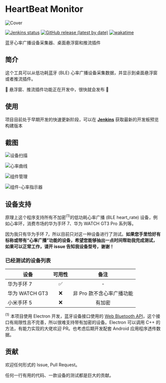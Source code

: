 # HeartBeat Monitor

![Cover](https://socialify.git.ci/HoshinoSuzumi/HeartBeatMonitor/image?description=1&descriptionEditable=%E8%93%9D%E7%89%99%E5%BF%83%E7%8E%87%E5%B9%BF%E6%92%AD%E8%AE%BE%E5%A4%87%E9%87%87%E9%9B%86%E5%99%A8%E3%80%81%E6%A1%8C%E9%9D%A2%E6%82%AC%E6%B5%AE%E7%AA%97%E5%92%8C%E6%8E%A8%E6%B5%81%E6%8F%92%E4%BB%B6&font=KoHo&issues=1&logo=https%3A%2F%2Fraw.githubusercontent.com%2FHoshinoSuzumi%2FHoshinoSuzumi%2Fmaster%2Fimages%2F202209282211354.png&owner=1&pattern=Circuit%20Board&pulls=1&stargazers=1&theme=Light)

[![Jenkins status](http://ci.uniiem.com/job/HeartBeatMonitor/badge/icon)](http://ci.uniiem.com/job/HeartBeatMonitor/lastBuild/)
[![GitHub release (latest by date)](https://img.shields.io/github/v/release/HoshinoSuzumi/HeartBeatMonitor)](https://github.com/HoshinoSuzumi/HeartBeatMonitor/releases/latest)
[![wakatime](https://wakatime.com/badge/user/589c46ee-6ba6-403c-bc9f-3a7aef5b206c/project/09dbf99c-f931-465c-829d-d1648bf7c4ef.svg)](https://wakatime.com/badge/user/589c46ee-6ba6-403c-bc9f-3a7aef5b206c/project/09dbf99c-f931-465c-829d-d1648bf7c4ef)

蓝牙心率广播设备采集器、桌面悬浮窗和推流插件

## 简介

这个工具可以从低功耗蓝牙 (BLE) 心率广播设备采集数据，并显示到桌面悬浮窗或者推流插件。

🚧 悬浮窗、推流插件功能正在开发中，很快就会发布 🚧

## 使用

项目目前处于早期开发的快速更新阶段，可以在 [**Jenkins**](http://ci.uniiem.com/job/HeartBeatMonitor/lastSuccessfulBuild/) 获取最新的开发板预览构建版本

## 截图

![设备扫描](https://raw.githubusercontents.com/HoshinoSuzumi/HoshinoSuzumi/master/images/202209282245007.png)

![心率曲线](https://raw.githubusercontents.com/HoshinoSuzumi/HoshinoSuzumi/master/images/202209282246455.png)

![组件管理](https://raw.githubusercontents.com/HoshinoSuzumi/HoshinoSuzumi/master/images/202209300214121.png)

![组件-心率指示器](https://raw.githubusercontents.com/HoshinoSuzumi/HoshinoSuzumi/master/images/202209300213199.png)

## 设备支持

原理上这个程序支持所有不加密<sup>(1)</sup>的低功耗心率广播 (BLE heart_rate) 设备，例如心率环，消费市场的华为手环 7、华为 WATCH GT3 Pro 系列等。

因为我只有华为手环 7，所以目前只对这一种设备进行了测试。**如果您手里恰好有标称或带有“心率广播”功能的设备，希望您能够抽出一点时间帮助我完成测试，如果可以正常工作，请开 issue 告知我设备型号，谢谢！**

### 已经测试的设备列表

设备|可用性|备注
-----|:---:|:---:
华为手环 7|✅|-
华为 WATCH GT3|❌|非 Pro 款不含心率广播功能
小米手环 5|❌|有加密

<sup>(1)</sup> 本项目使用 Electron 开发，蓝牙设备接口使用的 [Web Bluetooth API](https://developer.mozilla.org/en-US/docs/Web/API/Web_Bluetooth_API)，这个接口有局限性且不完善，所以很难支持带有加密的设备。Electron 可以调用 C++ 的方法，有能力实现的大佬欢迎 PR。也考虑后期开发配套 Android 应用程序透传数据。

## 贡献

欢迎任何形式的 Issue, Pull Request。

任何一行有用的代码、一款设备的测试都是巨大的贡献。
